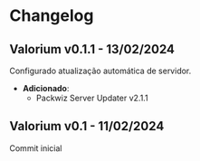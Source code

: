 # Changelog

Valorium v0.1.1 - 13/02/2024
---------------

 Configurado atualização automática de servidor.
 
- **Adicionado**:
  - Packwiz Server Updater v2.1.1

Valorium v0.1 - 11/02/2024
---------------

 Commit inicial
